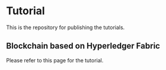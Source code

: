 # Tutorial

This is the repository for publishing the tutorials.

## Blockchain based on Hyperledger Fabric

Please refer to this page for the tutorial.
